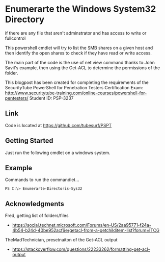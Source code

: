 # Enumerarte the Windows System32 Directory

if there are any file that aren't adminstrator and has access to write or fullcontrol

This powershell cmdlet will try to list the SMB shares on a given host and then identify the open shares to check if they have read or write access.

The main part of the code is the use of net view command thanks to John Savil's example, then using the Get-ACL to determine the permissions of the folder.

This blogpost has been created for completing the requirements of the SecurityTube PowerShell for Penetration Testers Certification Exam:
http://www.securitytube-training.com/online-courses/powershell-for-pentesters/
Student ID: PSP-3237

## Link

Code is located at https://github.com/tubesurf/PSPT

## Getting Started

Just run the following cmdlet on a windows system.

## Example

Commands to run the commandlet...

```
PS C:\> Enumerarte-Directoris-Sys32 
```

## Acknowledgments


Fred, getting list of folders/files
* https://social.technet.microsoft.com/Forums/en-US/2aa95771-f24a-4b54-b24d-40be952acf6e/getacl-from-a-getchilditem-list?forum=ITCG

TheMadTechnician, presetnaiton of the Get-ACL output
* https://stackoverflow.com/questions/22233262/formatting-get-acl-output
